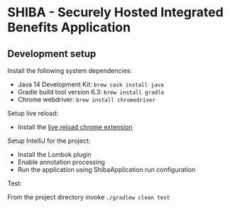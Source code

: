 # SHIBA - Securely Hosted Integrated Benefits Application

## Development setup

Install the following system dependencies:

- Java 14 Development Kit: `brew cask install java`
- Gradle build tool version 6.3: `brew install gradle`
- Chrome webdriver: `brew install chromedriver`

Setup live reload:

- Install the [live reload chrome extension](https://chrome.google.com/webstore/detail/livereload/jnihajbhpnppcggbcgedagnkighmdlei?hl=en)

Setup IntelliJ for the project:

- Install the Lombok plugin
- Enable annotation processing
- Run the application using ShibaApplication run configuration

Test:

From the project directory invoke
```./gradlew clean test```